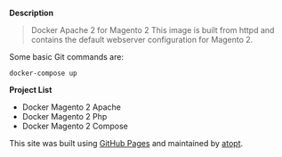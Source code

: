 **Description**
> Docker Apache 2 for Magento 2
This image is built from httpd and contains the default webserver configuration for Magento 2.

Some basic Git commands are:
```
docker-compose up

```
**Project List**
- Docker Magento 2 Apache
- Docker Magento 2 Php
- Docker Magento 2 Compose

This site was built using [GitHub Pages](https://pages.github.com/) and maintained by [atopt](http://www.atopt.com/).
